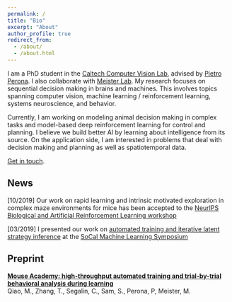 ```yaml
---
permalink: /
title: "Bio"
excerpt: "About"
author_profile: true
redirect_from: 
  - /about/
  - /about.html
---
```


I am a PhD student in the [Caltech Computer Vision Lab](http://www.vision.caltech.edu), advised by [Pietro Perona](https://en.wikipedia.org/wiki/Pietro_Perona). I also collaborate with [Meister Lab](https://meisterlab.caltech.edu). My research focuses on sequential decision making in brains and machines. This involves topics spanning computer vision, machine learning / reinforcement learning, systems neuroscience, and behavior.

Currently, I am working on modeling animal decision making in complex tasks and model-based deep reinforcement learning for control and planning. I believe we build better AI by learning about intelligence from its source. On the application side, I am interested in problems that deal with decision making and planning as well as spatiotemporal data.

[Get in touch](mailto:tonyzhang@caltech.edu).



## News
[10/2019] Our work on rapid learning and intrinsic motivated exploration in complex maze environments for mice has been accepted to the [NeurIPS Biological and Artificial Reinforcement Learning workshop](https://sites.google.com/view/biologicalandartificialrl)

[03/2019] I presented our work on [automated training and iterative latent strategy inference](https://www.biorxiv.org/content/10.1101/467878v1) at the [SoCal Machine Learning Symposium](https://sites.google.com/view/socalml2019)


## Preprint
[**Mouse Academy: high-throughput automated training and trial-by-trial behavioral analysis during learning**](https://www.biorxiv.org/content/10.1101/467878v1)  
Qiao, M., Zhang, T., Segalin, C., Sam, S., Perona, P, Meister, M.
